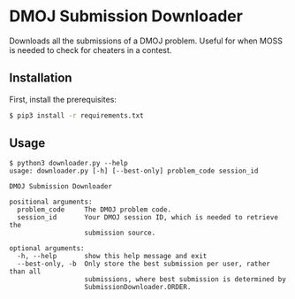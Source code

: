 # DMOJ Submission Downloader

Downloads all the submissions of a DMOJ problem. Useful for when MOSS is needed to check for cheaters in a contest.

## Installation
First, install the prerequisites:
```sh
$ pip3 install -r requirements.txt
```

## Usage
```
$ python3 downloader.py --help
usage: downloader.py [-h] [--best-only] problem_code session_id

DMOJ Submission Downloader

positional arguments:
  problem_code     The DMOJ problem code.
  session_id       Your DMOJ session ID, which is needed to retrieve the
                   submission source.

optional arguments:
  -h, --help       show this help message and exit
  --best-only, -b  Only store the best submission per user, rather than all
                   submissions, where best submission is determined by
                   SubmissionDownloader.ORDER.
```
